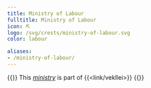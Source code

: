 ```yaml
---
title: Ministry of Labour
fulltitle: Ministry of Labour
icon: ⛏️
logo: /svg/crests/ministry-of-labour.svg
color: labour

aliases:
- /ministry-of-labour/
---
```

{{<note series>}}
 This *[ministry](/ministries/)* is part of {{<link/vekllei>}}
{{</note>}}
